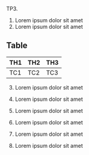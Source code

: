 TP3.

1. Lorem ipsum dolor sit amet
2. Lorem ipsum dolor sit amet

## Table
| TH1 | TH2 | TH3 |
|-----|-----|-----|
| TC1 | TC2 | TC3 |


3. Lorem ipsum dolor sit amet

4. Lorem ipsum dolor sit amet

5. Lorem ipsum dolor sit amet

6. Lorem ipsum dolor sit amet

7. Lorem ipsum dolor sit amet

8. Lorem ipsum dolor sit amet
